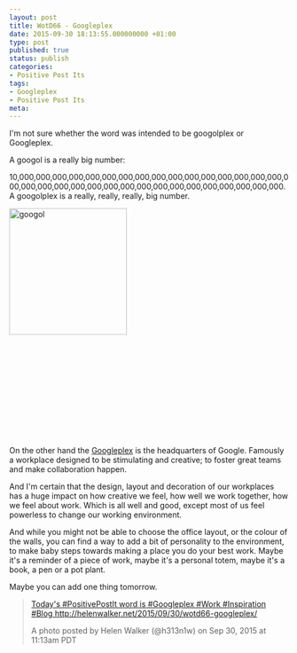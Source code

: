 ```yaml
---
layout: post
title: WotD66 - Googleplex
date: 2015-09-30 18:13:55.000000000 +01:00
type: post
published: true
status: publish
categories:
- Positive Post Its
tags:
- Googleplex
- Positive Post Its
meta:
---
```

<p>I'm not sure whether the word was intended to be googolplex or Googleplex.</p>
<p>A googol is a really big number:</p>
<p>10,000,000,000,000,000,000,000,000,000,000,000,000,000,000,000,000,000,000,000,000,000,000,000,000,000,000,000,000,000,000,000,000,000. A googolplex is a really, really, really, big number.</p>
<p><img class="alignleft wp-image-912" src="{{ site.baseurl }}/assets/googol.jpg" alt="googol" width="212" height="228" /></p>
<p>&nbsp;</p>
<p>&nbsp;</p>
<p>&nbsp;</p>
<p>&nbsp;</p>
<p>&nbsp;</p>
<p>&nbsp;</p>
<p>On the other hand the <a title="Pictures from a tour of the 'Plex" href="http://www.businessinsider.com/google-hq-office-tour-2013-10?op=1&amp;IR=T" target="_blank">Googleplex</a> is the headquarters of Google. Famously a workplace designed to be stimulating and creative; to foster great teams and make collaboration happen.</p>
<p>And I'm certain that the design, layout and decoration of our workplaces has a huge impact on how creative we feel, how well we work together, how we feel about work. Which is all well and good, except most of us feel powerless to change our working environment.</p>
<p>And while you might not be able to choose the office layout, or the colour of the walls, you can find a way to add a bit of personality to the environment, to make baby steps towards making a place you do your best work. Maybe it's a reminder of a piece of work, maybe it's a personal totem, maybe it's a book, a pen or a pot plant.</p>
<p>Maybe you can add one thing tomorrow.</p>
<blockquote class="instagram-media" data-instgrm-captioned="" data-instgrm-version="5">
<div>
<div></div>
<p><a href="https://instagram.com/p/8Q64e3iHo6/" target="_blank">Today's #PositivePostIt word is #Googleplex #Work #Inspiration #Blog http://helenwalker.net/2015/09/30/wotd66-googleplex/</a></p>
<p>A photo posted by Helen Walker (@h313n1w) on <time datetime="2015-09-30T18:13:02+00:00">Sep 30, 2015 at 11:13am PDT</time></p>
</div>
</blockquote>
<p><script src="//platform.instagram.com/en_US/embeds.js" async="" defer="defer"></script></p>
